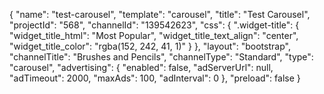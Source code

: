 {
    "name": "test-carousel",
    "template": "carousel",
    "title": "Test Carousel",
    "projectId": "568",
    "channelId": "139542623",
    "css": {
        ".widget-title": {
            "widget_title_html": "Most Popular",
            "widget_title_text_align": "center",
            "widget_title_color": "rgba(152, 242, 41, 1)"
        }
    },
    "layout": "bootstrap",
    "channelTitle": "Brushes and Pencils",
    "channelType": "Standard",
    "type": "carousel",
    "advertising": {
        "enabled": false,
        "adServerUrl": null,
        "adTimeout": 2000,
        "maxAds": 100,
        "adInterval": 0
    },
    "preload": false
}